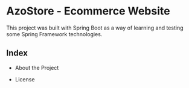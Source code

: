 # AzoStore - Ecommerce Website
This project was built with Spring Boot as a way of learning and testing some Spring Framework technologies.
## Index
- About the Project
* License

